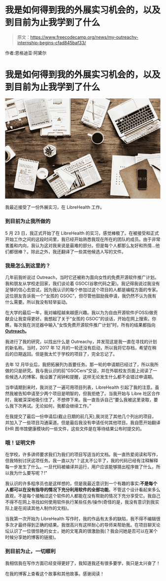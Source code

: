 # 我是如何得到我的外展实习机会的，以及到目前为止我学到了什么

> 原文：<https://www.freecodecamp.org/news/my-outreachy-internship-begins-cfad845baf33/>

作者:恩格迪亚·阿黛尔

# 我是如何得到我的外展实习机会的，以及到目前为止我学到了什么

![IBCmcMjh73ZsiqUtIhYhytM7SJk-UgwfYox3](img/7dbd07710db7d9a3909ce37d504467d2.png)

我最近接受了一份外展实习，在 LibreHealth 工作。

### 到目前为止我所做的

5 月 23 日，我正式开始了在 LibreHealth 的实习，感觉棒极了。在被接受和正式开始工作之间的这段时间里，我已经开始熟悉我现在所在的团队的成员。由于非常害羞和内向，我认为这对我来说是最难的部分。但是每个人都那么友好和热情…他们都很棒？。除此之外，我还翻译了一些其他候选人写的文件。

### 我是怎么到这里的？

几年前我听说过 Outreach，当时它还被称为面向女性的免费开源软件推广计划。我和朋友从学校走回家，我们谈论着 GSOC(谷歌代码之夏)。我记得我说过我没有足够的信心去尝试，因为我认识的每个参加过这个项目的人都是编程方面的专家。这位朋友告诉我一个“女孩的 GSOC”，但尽管他鼓励我申请，我仍然不认为我有什么需要。所以我没有轻举妄动。

在大学的最后一年，我对编程越来越感兴趣。我以为为自由开源软件(FOSS)做贡献会让我变得更好。我想起了关于“女孩的 GSOC”的谈话，开始在网上搜索。你瞧，每次我在浏览器中输入“女性免费开源软件推广计划”时，所有的结果都指向[**Outreach**](https://www.outreachy.org/)**。**

我进行了我的研究，以找出什么是 Outreachy，并发现这是我一直在寻找的计划的新名称。当时，2017 年 12 月的一轮还没有启动，所以我将它存档，希望在稍后的日期返回。但是我太忙于学校的项目了，完全忘记了。

去年 12 月毕业后，我把拓展列为首要任务。那一轮的申请期已经过了，所以我所做的只是研究。我与我认识的前“GSOCers”交谈，并在外联校友页面上阅读了一些候选人的博客。我设置了闹钟和提醒，这样无论发生什么都不会错过申请期。

当申请期到来时，我浏览了一遍可用项目列表，LibreHealth 引起了我的注意。虽然我被告知申请至少两个项目是明智的，但我拒绝了。当我开始与 Libre 社区合作时，我被深深地吸引住了，不想停下来。我一直告诉自己“要么我被这里录取，要么我下次再试。无论如何，我都会继续工作。”

在我提交了最后一份申请后(截止日期的前几天),我浏览了其他几个列出的项目，并加入了一些项目沟通渠道。但是最后我没有申请任何其他项目。我自愿开始翻译 EHR 图书馆健康模块的一些文件，这些文件是在等待结果公布时提交的。

### 哦！证明文件

在学校，许多讲师要求我们为我们的项目写适当的文档。我一直热爱阅读和写作，但我特别讨厌这项任务。我一直以为"？这太不公平了，我的代码已经有注释解释每一步发生了什么。一旦代码被编译并运行，用户应该能够猜出程序做了什么，所以我为什么要写呢？!"

我认识的许多程序员也是这样想的，但是我最近意识到一个有趣的事实:**不是每个人都可以在没有指导的情况下充分利用软件的全部功能**。不管这个设计看起来多么直观，不是每个接触过这个软件的人都能在没有帮助的情况下充分享受它。我自己不得不在网上寻找如何使用软件执行某些任务/操作(奇怪的是，我没有意识到我实际上是在阅读其他人制作的文档)。

当我第一次开始为 LibreHealth 写作时，我的作品有太多的缺陷，我不得不编辑很多次才最终得到正确的结果。我很高兴有这样耐心的导师来帮助我。在项目聊天论坛认识了一位很惊艳的女士，她的文笔真的很激励我(？我会问她是否可以在某个时候分享她的博客的链接)。

### 到目前为止，一切顺利

我相信我在写作方面已经变得更好了，我知道我还有很多要学，我只是太兴奋了！

在我的博客上查看这个故事和其他故事。感谢阅读！